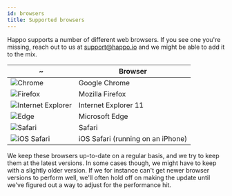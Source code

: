 ```yaml
---
id: browsers
title: Supported browsers
---
```


Happo supports a number of different web browsers. If you see one you're
missing, reach out to us at support@happo.io and we might be able to add it to
the mix.

| ~                                                              | Browser                           |
| -------------------------------------------------------------- | --------------------------------- |
| ![Chrome](/img/browser-icons/chrome.svg)                       | Google Chrome                     |
| ![Firefox](/img/browser-icons/firefox.svg)                     | Mozilla Firefox                   |
| ![Internet Explorer](/img/browser-icons/internet-explorer.svg) | Internet Explorer 11              |
| ![Edge](/img/browser-icons/edge.svg)                           | Microsoft Edge                    |
| ![Safari](/img/browser-icons/safari.svg)                       | Safari                            |
| ![iOS Safari](/img/browser-icons/ios-safari.svg)               | iOS Safari (running on an iPhone) |

We keep these browsers up-to-date on a regular basis, and we try to keep them at
the latest versions. In some cases though, we might have to keep with a slightly
older version. If we for instance can't get newer browser versions to perform
well, we'll often hold off on making the update until we've figured out a way to
adjust for the performance hit.
